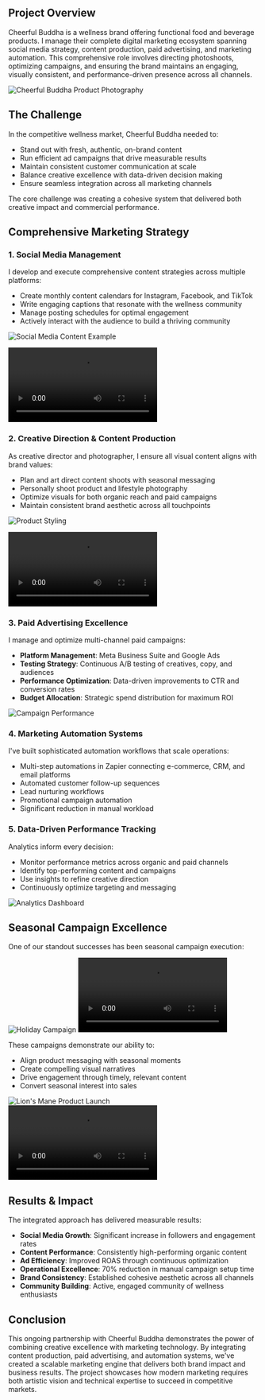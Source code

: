 ## Project Overview

Cheerful Buddha is a wellness brand offering functional food and beverage products. I manage their complete digital marketing ecosystem spanning social media strategy, content production, paid advertising, and marketing automation. This comprehensive role involves directing photoshoots, optimizing campaigns, and ensuring the brand maintains an engaging, visually consistent, and performance-driven presence across all channels.

![Cheerful Buddha Product Photography](/Cheerful%20Buddha%20case%20study/PKR06797%20%281%29.jpg)

## The Challenge

In the competitive wellness market, Cheerful Buddha needed to:
- Stand out with fresh, authentic, on-brand content
- Run efficient ad campaigns that drive measurable results
- Maintain consistent customer communication at scale
- Balance creative excellence with data-driven decision making
- Ensure seamless integration across all marketing channels

The core challenge was creating a cohesive system that delivered both creative impact and commercial performance.

## Comprehensive Marketing Strategy

### 1. Social Media Management

I develop and execute comprehensive content strategies across multiple platforms:
- Create monthly content calendars for Instagram, Facebook, and TikTok
- Write engaging captions that resonate with the wellness community
- Manage posting schedules for optimal engagement
- Actively interact with the audience to build a thriving community

![Social Media Content Example](/Cheerful%20Buddha%20case%20study/IMG_9747.JPG)

![Content Creation Video](/Cheerful%20Buddha%20case%20study/C0553%20%281%29.mp4)

### 2. Creative Direction & Content Production

As creative director and photographer, I ensure all visual content aligns with brand values:
- Plan and art direct content shoots with seasonal messaging
- Personally shoot product and lifestyle photography
- Optimize visuals for both organic reach and paid campaigns
- Maintain consistent brand aesthetic across all touchpoints

![Product Styling](/Cheerful%20Buddha%20case%20study/PKR06926.jpg)

![Behind the Scenes Video](/Cheerful%20Buddha%20case%20study/C0755%20%281%29.mp4)

### 3. Paid Advertising Excellence

I manage and optimize multi-channel paid campaigns:
- **Platform Management**: Meta Business Suite and Google Ads
- **Testing Strategy**: Continuous A/B testing of creatives, copy, and audiences
- **Performance Optimization**: Data-driven improvements to CTR and conversion rates
- **Budget Allocation**: Strategic spend distribution for maximum ROI

![Campaign Performance](/Cheerful%20Buddha%20case%20study/Screen%20Shot%202025-07-12%20at%2019.06.01.png)

### 4. Marketing Automation Systems

I've built sophisticated automation workflows that scale operations:
- Multi-step automations in Zapier connecting e-commerce, CRM, and email platforms
- Automated customer follow-up sequences
- Lead nurturing workflows
- Promotional campaign automation
- Significant reduction in manual workload

### 5. Data-Driven Performance Tracking

Analytics inform every decision:
- Monitor performance metrics across organic and paid channels
- Identify top-performing content and campaigns
- Use insights to refine creative direction
- Continuously optimize targeting and messaging

![Analytics Dashboard](/Cheerful%20Buddha%20case%20study/Screen%20Shot%202025-07-12%20at%2019.09.43.png)

## Seasonal Campaign Excellence

One of our standout successes has been seasonal campaign execution:

![Holiday Campaign](/Cheerful%20Buddha%20case%20study/merry_christmas.jpg) ![Team Collaboration](/Cheerful%20Buddha%20case%20study/cheerful%20friends%20%281%29.mp4)

These campaigns demonstrate our ability to:
- Align product messaging with seasonal moments
- Create compelling visual narratives
- Drive engagement through timely, relevant content
- Convert seasonal interest into sales

![Lion's Mane Product Launch](/Cheerful%20Buddha%20case%20study/lionsmane_which_11_29-02.png) ![Production Process](/Cheerful%20Buddha%20case%20study/C0908%20%281%29.mp4)

## Results & Impact

The integrated approach has delivered measurable results:

- **Social Media Growth**: Significant increase in followers and engagement rates
- **Content Performance**: Consistently high-performing organic content
- **Ad Efficiency**: Improved ROAS through continuous optimization
- **Operational Excellence**: 70% reduction in manual campaign setup time
- **Brand Consistency**: Established cohesive aesthetic across all channels
- **Community Building**: Active, engaged community of wellness enthusiasts

## Conclusion

This ongoing partnership with Cheerful Buddha demonstrates the power of combining creative excellence with marketing technology. By integrating content production, paid advertising, and automation systems, we've created a scalable marketing engine that delivers both brand impact and business results. The project showcases how modern marketing requires both artistic vision and technical expertise to succeed in competitive markets.